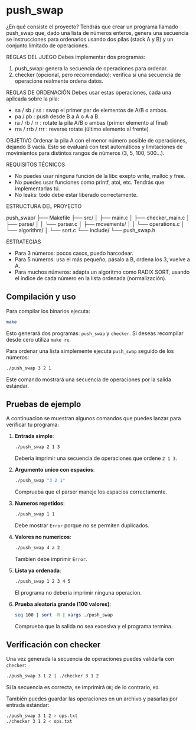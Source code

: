 # push_swap

¿En qué consiste el proyecto?
Tendrás que crear un programa llamado push_swap que, dado una lista de números enteros, genera una secuencia 
se instrucciones para ordenarlos usando dos pilas (stack A y B) y un conjunto limitado de operaciones. 

REGLAS DEL JUEGO
Debes implementar dos programas:
1. push_swap: genera la secuencia de operaciones para ordenar.
2. checker (opcional, pero recomendado): verifica si una secuencia de operacione realmente ordena datos.

REGLAS DE ORDENACIÓN
Debes usar estas operaciones, cada una aplicada sobre la pila:
 - sa / sb / ss : swap el primer par de elementos de A/B o ambos.
 - pa / pb : push desde B a A o A a B.
 - ra / rb / rr : rotate la pila A/B o ambas (primer elemento al final)
 - rra / rrb / rrr : reverse rotate (último elemento al frente)

OBJETIVO
Ordenar la pila A con el menor número posible de operaciones, dejando B vacía. Esto se evaluará con test
automáticos y limitaciones de movimientos para distintos rangos de números (3, 5, 100, 500...).

REQUISITOS TÉCNICOS
- No puedes usar ninguna función de la libc exepto write, malloc y free.
- No puedes usar funciones como printf, atoi, etc. Tendrás que implementarlas tú.
- No leaks: todo debe estar liberado correctamente.

ESTRUCTURA DEL PROYECTO

push_swap/
├── Makefile
├── src/
│   ├── main.c
│   ├── checker_main.c
│   ├── parse/
│   │   └── parser.c
│   ├── movements/
│   │   └── operations.c
│   └── algorithm/
│       └── sort.c
└── include/
    └── push_swap.h


ESTRATEGIAS
- Para 3 números: pocos casos, puedo harcodear.
- Para 5 números: usa el más pequeño, pásalo a B, ordena los 3, vuelve a A.
- Para muchos números: adapta un algoritmo como RADIX SORT, usando el índice de cada número en la lista
ordenada (normalización).


## Compilación y uso
Para compilar los binarios ejecuta:
```bash
make
```
Esto generará dos programas: `push_swap` y `checker`. Si deseas recompilar desde cero utiliza `make re`.

Para ordenar una lista simplemente ejecuta `push_swap` seguido de los números:
```bash
./push_swap 3 2 1
```
Este comando mostrará una secuencia de operaciones por la salida estándar.

## Pruebas de ejemplo
A continuacion se muestran algunos comandos que puedes lanzar para verificar tu programa:

1. **Entrada simple**:
   ```bash
   ./push_swap 2 1 3
   ```
   Deberia imprimir una secuencia de operaciones que ordene `2 1 3`.

2. **Argumento unico con espacios**:
   ```bash
   ./push_swap "3 2 1"
   ```
   Comprueba que el parser maneje los espacios correctamente.

3. **Numeros repetidos**:
   ```bash
   ./push_swap 1 1
   ```
   Debe mostrar `Error` porque no se permiten duplicados.

4. **Valores no numericos**:
   ```bash
   ./push_swap 4 a 2
   ```
   Tambien debe imprimir `Error`.

5. **Lista ya ordenada**:
   ```bash
   ./push_swap 1 2 3 4 5
   ```
   El programa no deberia imprimir ninguna operacion.

6. **Prueba aleatoria grande (100 valores)**:
   ```bash
   seq 100 | sort -R | xargs ./push_swap
   ```
   Comprueba que la salida no sea excesiva y el programa termina.

## Verificación con checker
Una vez generada la secuencia de operaciones puedes validarla con `checker`:
```bash
./push_swap 3 1 2 | ./checker 3 1 2
```
Si la secuencia es correcta, se imprimirá `OK`; de lo contrario, `KO`.

También puedes guardar las operaciones en un archivo y pasarlas por entrada estándar:
```bash
./push_swap 3 1 2 > ops.txt
./checker 3 1 2 < ops.txt
```
